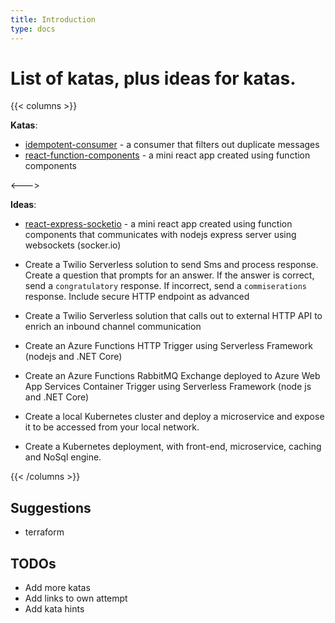```yaml
---
title: Introduction
type: docs
---
```


# List of katas, plus ideas for katas.

{{< columns >}}

**Katas**:
- [idempotent-consumer](posts/idempotent-consumer) - a consumer that filters out duplicate messages
- [react-function-components](posts/react-function-components) - a mini react app created using function components


<--->

**Ideas**:

- [react-express-socketio](posts/react-express-socketio) - a mini react app created using function components that communicates with nodejs express server using websockets (socker.io)

- []() Create a Twilio Serverless solution to send Sms and process response. Create a question that prompts for an answer.  If the answer is correct, send a `congratulatory` response. If incorrect, send a `commiserations` response.  Include secure HTTP endpoint as advanced 

- []() Create a Twilio Serverless solution that calls out to external HTTP API to enrich an inbound channel communication

- []() Create an Azure Functions HTTP Trigger using Serverless Framework (nodejs and .NET Core)

- []() Create an Azure Functions RabbitMQ Exchange deployed to Azure Web App Services Container Trigger using Serverless Framework (node js and .NET Core)

- []() Create a local Kubernetes cluster and deploy a microservice and expose it to be accessed from your local network.

- []() Create a Kubernetes deployment, with front-end, microservice, caching and NoSql engine.


{{< /columns >}}

## Suggestions

- terraform 

## TODOs

- Add more katas
- Add links to own attempt
- Add kata hints
